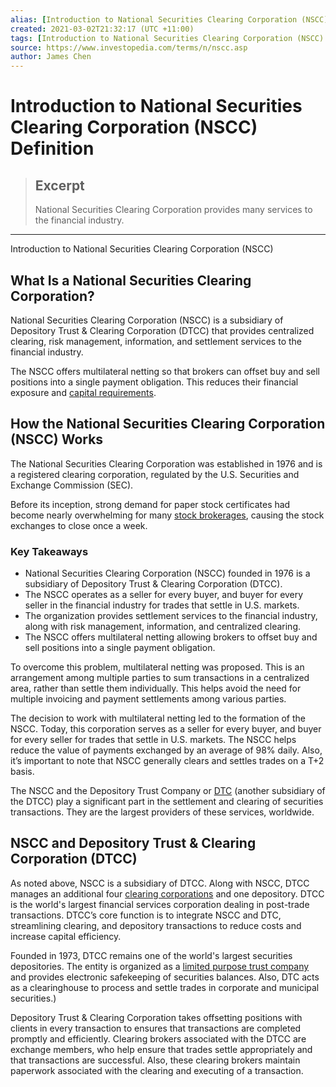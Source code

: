 ```yaml
---
alias: [Introduction to National Securities Clearing Corporation (NSCC)]
created: 2021-03-02T21:32:17 (UTC +11:00)
tags: [Introduction to National Securities Clearing Corporation (NSCC) Definition, Introduction to National Securities Clearing Corporation (NSCC)]
source: https://www.investopedia.com/terms/n/nscc.asp
author: James Chen
---
```


# Introduction to National Securities Clearing Corporation (NSCC) Definition

> ## Excerpt
> National Securities Clearing Corporation provides many services to the financial industry.

---

Introduction to National Securities Clearing Corporation (NSCC)
## What Is a National Securities Clearing Corporation?

National Securities Clearing Corporation (NSCC) is a subsidiary of Depository Trust & Clearing Corporation (DTCC) that provides centralized clearing, risk management, information, and settlement services to the financial industry.

The NSCC offers multilateral netting so that brokers can offset buy and sell positions into a single payment obligation. This reduces their financial exposure and [capital requirements](https://www.investopedia.com/terms/c/capitalrequirement.asp).

## How the National Securities Clearing Corporation (NSCC) Works

The National Securities Clearing Corporation was established in 1976 and is a registered clearing corporation, regulated by the U.S. Securities and Exchange Commission (SEC).

Before its inception, strong demand for paper stock certificates had become nearly overwhelming for many [stock brokerages](https://www.investopedia.com/terms/s/stockbroker.asp), causing the stock exchanges to close once a week.

### Key Takeaways

-   National Securities Clearing Corporation (NSCC) founded in 1976 is a subsidiary of Depository Trust & Clearing Corporation (DTCC).
-   The NSCC operates as a seller for every buyer, and buyer for every seller in the financial industry for trades that settle in U.S. markets.
-   The organization provides settlement services to the financial industry, along with risk management, information, and centralized clearing.
-   The NSCC offers multilateral netting allowing brokers to offset buy and sell positions into a single payment obligation.

To overcome this problem, multilateral netting was proposed. This is an arrangement among multiple parties to sum transactions in a centralized area, rather than settle them individually. This helps avoid the need for multiple invoicing and payment settlements among various parties.

The decision to work with multilateral netting led to the formation of the NSCC. Today, this corporation serves as a seller for every buyer, and buyer for every seller for trades that settle in U.S. markets. The NSCC helps reduce the value of payments exchanged by an average of 98% daily. Also, it’s important to note that NSCC generally clears and settles trades on a T+2 basis.

The NSCC and the Depository Trust Company or [DTC](https://www.investopedia.com/terms/d/dtc.asp) (another subsidiary of the DTCC) play a significant part in the settlement and clearing of securities transactions. They are the largest providers of these services, worldwide.

## NSCC and Depository Trust & Clearing Corporation (DTCC)

As noted above, NSCC is a subsidiary of DTCC. Along with NSCC, DTCC manages an additional four [clearing corporations](https://www.investopedia.com/terms/c/clearingcorporation.asp) and one depository. DTCC is the world's largest financial services corporation dealing in post-trade transactions. DTCC’s core function is to integrate NSCC and DTC, streamlining clearing, and depository transactions to reduce costs and increase capital efficiency.

Founded in 1973, DTCC remains one of the world's largest securities depositories. The entity is organized as a [limited purpose trust company](https://www.investopedia.com/terms/l/limited-purpose-trust-company.asp) and provides electronic safekeeping of securities balances. Also, DTC acts as a clearinghouse to process and settle trades in corporate and municipal securities.)

Depository Trust & Clearing Corporation takes offsetting positions with clients in every transaction to ensures that transactions are completed promptly and efficiently. Clearing brokers associated with the DTCC are exchange members, who help ensure that trades settle appropriately and that transactions are successful. Also, these clearing brokers maintain paperwork associated with the clearing and executing of a transaction.
